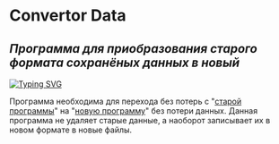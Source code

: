 # Convertor Data
## _Программа для приобразования старого формата сохранёных данных в новый_

[![Typing SVG](https://readme-typing-svg.herokuapp.com?color=%2336BCF7&lines=Автор:+Владимир+Мирошниченко)](https://git.io/typing-svg)

Программа необходима для перехода без потерь с "[старой программы](https://github.com/M-i-r-o-17/survey)" на "[новую программу](https://github.com/M-i-r-o-17/ReviewsInTheDiningRoom)" без потери данных.
Данная программа не удаляет старые данные, а наоборот записывает их в новом формате в новые файлы.
